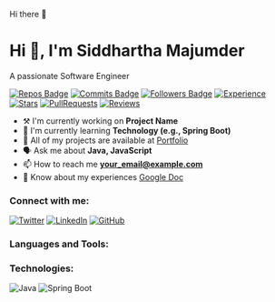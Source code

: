 Hi there 👋

# Hi 👋, I'm Siddhartha Majumder

A passionate Software Engineer

[![Repos Badge](https://badges.pufler.dev/repos/yourusername)](https://badges.pufler.dev)
[![Commits Badge](https://badges.pufler.dev/commits/monthly/yourusername)](https://badges.pufler.dev)
[![Followers Badge](https://img.shields.io/github/followers/yourusername?label=Followers)](https://github.com/yourusername)
[![Experience](https://img.shields.io/badge/experience-newbie-yellow)](yourgithubprofilelink)
[![Stars](https://img.shields.io/badge/stars-unknown-lightgrey)](yourgithubprofilelink)
[![PullRequests](https://img.shields.io/badge/pullrequests-unknown-lightgrey)](yourgithubprofilelink)
[![Reviews](https://img.shields.io/badge/reviews-unknown-lightgrey)](yourgithubprofilelink)

- ⚒️ I'm currently working on **Project Name**
- 🌱 I'm currently learning **Technology (e.g., Spring Boot)**
- 🔗 All of my projects are available at [Portfolio](yourportfoliolink)
- 🗣️ Ask me about **Java, JavaScript**
- 📫 How to reach me **your_email@example.com**
- 📝 Know about my experiences [Google Doc](https://docs.google.com)

### Connect with me:
[![Twitter](https://img.shields.io/twitter/follow/yourusername)](https://twitter.com/yourusername)
[![LinkedIn](https://img.shields.io/badge/LinkedIn-blue)](https://www.linkedin.com/in/yourusername)
[![GitHub](https://img.shields.io/badge/GitHub-follow-yellow)](https://github.com/yourusername)

### Languages and Tools:
### Technologies:
![Java](https://img.shields.io/badge/Java-ED8B00?style=for-the-badge&logo=java&logoColor=white)
![Spring Boot](https://img.shields.io/badge/Spring%20Boot-6DB33F?style=for-the-badge&logo=spring&logoColor=white)



<!---
Sid200402/Sid200402 is a ✨ special ✨ repository because its `README.md` (this file) appears on your GitHub profile.
You can click the Preview link to take a look at your changes.
--->
